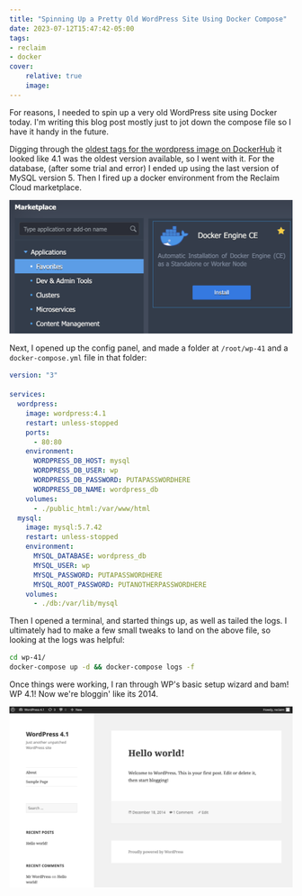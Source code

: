 ```yaml
---
title: "Spinning Up a Pretty Old WordPress Site Using Docker Compose"
date: 2023-07-12T15:47:42-05:00
tags:
- reclaim
- docker
cover:
    relative: true
    image: 
---
```


For reasons, I needed to spin up a very old WordPress site using Docker today. I'm writing this blog post mostly just to jot down the compose file so I have it handy in the future.

Digging through the [oldest tags for the wordpress image on DockerHub](https://hub.docker.com/_/wordpress/tags?page=123) it looked like 4.1 was the oldest version available, so I went with it. For the database, (after some trial and error) I ended up using the last version of MySQL version 5. Then I fired up a docker environment from the Reclaim Cloud marketplace.

![a screenshot of the reclaim.cloud marketplace, specifically the Docker Engine CE installer](marketplace.png)

Next, I opened up the config panel, and made a folder at `/root/wp-41` and a `docker-compose.yml` file in that folder:

```yaml
version: "3"

services:
  wordpress:
    image: wordpress:4.1
    restart: unless-stopped
    ports:
      - 80:80
    environment:
      WORDPRESS_DB_HOST: mysql
      WORDPRESS_DB_USER: wp
      WORDPRESS_DB_PASSWORD: PUTAPASSWORDHERE
      WORDPRESS_DB_NAME: wordpress_db
    volumes:
      - ./public_html:/var/www/html
  mysql:
    image: mysql:5.7.42
    restart: unless-stopped
    environment:
      MYSQL_DATABASE: wordpress_db
      MYSQL_USER: wp
      MYSQL_PASSWORD: PUTAPASSWORDHERE
      MYSQL_ROOT_PASSWORD: PUTANOTHERPASSWORDHERE
    volumes:
      - ./db:/var/lib/mysql
```

Then I opened a terminal, and started things up, as well as tailed the logs. I ultimately had to make a few small tweaks to land on the above file, so looking at the logs was helpful:

```bash
cd wp-41/
docker-compose up -d && docker-compose logs -f
```

Once things were working, I ran through WP's basic setup wizard and bam! WP 4.1! Now we're bloggin' like its 2014. 

![a screenshot of WordPress 4.1](wp41.png)